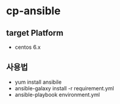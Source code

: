 # cp-ansible

## target Platform
- centos 6.x

## 사용법
- yum install ansibile
- ansible-galaxy install -r requirement.yml
- ansible-playbook environment.yml


